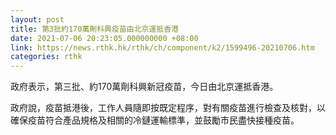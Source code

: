 ```yaml
---
layout: post
title: 第3批約170萬劑科興疫苗由北京運抵香港
date: 2021-07-06 20:23:05.000000000 +08:00
link: https://news.rthk.hk/rthk/ch/component/k2/1599496-20210706.htm
categories: rthk
---
```


政府表示，第三批、約170萬劑科興新冠疫苗，今日由北京運抵香港。

政府說，疫苗抵港後，工作人員隨即按既定程序，對有關疫苗進行檢查及核對，以確保疫苗符合產品規格及相關的冷鏈運輸標準，並鼓勵市民盡快接種疫苗。
